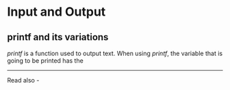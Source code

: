 # Input and Output

## printf and its variations

*printf* is a function used to output text. When using *printf*, the variable that is going to be printed has the 



---
Read also - 